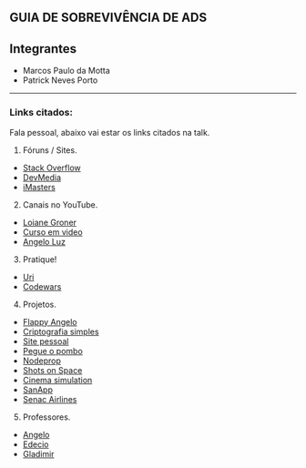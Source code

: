 ## GUIA DE SOBREVIVÊNCIA DE ADS

## Integrantes  
* Marcos Paulo da Motta
* Patrick Neves Porto  

***

### Links citados: 

Fala pessoal, abaixo vai estar os links citados na talk.

1. Fóruns / Sites.
* [Stack Overflow](https://pt.stackoverflow.com)
* [DevMedia](https://www.devmedia.com.br)
* [iMasters](https://imasters.com.br/)

2. Canais no YouTube.
* [Loiane Groner](https://www.youtube.com/user/Loianeg)
* [Curso em video](https://www.youtube.com/user/cursosemvideo)
* [Angelo Luz](https://www.youtube.com/user/angelogluz)

3. Pratique!
* [Uri](https://www.urionlinejudge.com.br/judge/pt) 
* [Codewars](https://www.codewars.com/)

4. Projetos.
* [Flappy Angelo](https://github.com/tricknp/Flappy-Senac)
* [Criptografia simples](https://github.com/tricknp/Simple-Encryption)
* [Site pessoal](http://tricknp.com)
* [Pegue o pombo](https://github.com/tricknp/Catch-the-pigeon)
* [Nodeprop](https://github.com/tricknp/nodeprop)
* [Shots on Space](https://github.com/tricknp/Shots-on-space)
* [Cinema simulation](https://github.com/tricknp/Cinema-Simulation)
* [SanApp](https://github.com/tricknp/SanApp)
* [Senac Airlines](https://github.com/tricknp/Senac-Airlines)

5. Professores.
* [Angelo](https://github.com/angelogluz)
* [Edecio](https://github.com/edeciofernando)
* [Gladimir](https://github.com/gladimircc)
